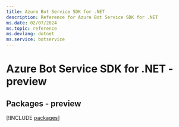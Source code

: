 ```yaml
---
title: Azure Bot Service SDK for .NET
description: Reference for Azure Bot Service SDK for .NET
ms.date: 02/07/2024
ms.topic: reference
ms.devlang: dotnet
ms.service: botservice
---
```

# Azure Bot Service SDK for .NET - preview
## Packages - preview
[!INCLUDE [packages](bot-service-index.md)]